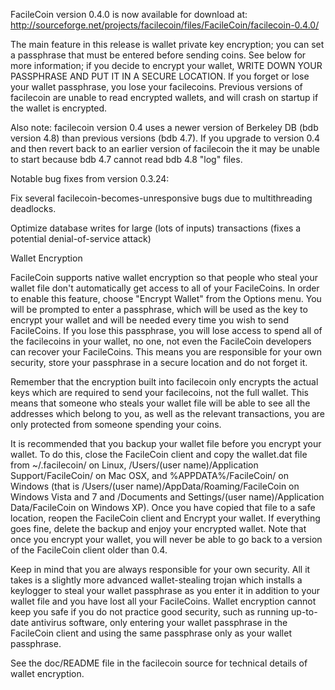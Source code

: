 FacileCoin version 0.4.0 is now available for download at:
http://sourceforge.net/projects/facilecoin/files/FacileCoin/facilecoin-0.4.0/

The main feature in this release is wallet private key encryption;
you can set a passphrase that must be entered before sending coins.
See below for more information; if you decide to encrypt your wallet,
WRITE DOWN YOUR PASSPHRASE AND PUT IT IN A SECURE LOCATION. If you
forget or lose your wallet passphrase, you lose your facilecoins.
Previous versions of facilecoin are unable to read encrypted wallets,
and will crash on startup if the wallet is encrypted.

Also note: facilecoin version 0.4 uses a newer version of Berkeley DB
(bdb version 4.8) than previous versions (bdb 4.7). If you upgrade
to version 0.4 and then revert back to an earlier version of facilecoin
the it may be unable to start because bdb 4.7 cannot read bdb 4.8
"log" files.


Notable bug fixes from version 0.3.24:

Fix several facilecoin-becomes-unresponsive bugs due to multithreading
deadlocks.

Optimize database writes for large (lots of inputs) transactions
(fixes a potential denial-of-service attack)


Wallet Encryption

FacileCoin supports native wallet encryption so that people who steal your
wallet file don't automatically get access to all of your FacileCoins.
In order to enable this feature, choose "Encrypt Wallet" from the
Options menu.  You will be prompted to enter a passphrase, which
will be used as the key to encrypt your wallet and will be needed
every time you wish to send FacileCoins.  If you lose this passphrase,
you will lose access to spend all of the facilecoins in your wallet,
no one, not even the FacileCoin developers can recover your FacileCoins.
This means you are responsible for your own security, store your
passphrase in a secure location and do not forget it.

Remember that the encryption built into facilecoin only encrypts the
actual keys which are required to send your facilecoins, not the full
wallet.  This means that someone who steals your wallet file will
be able to see all the addresses which belong to you, as well as the
relevant transactions, you are only protected from someone spending
your coins.

It is recommended that you backup your wallet file before you
encrypt your wallet.  To do this, close the FacileCoin client and
copy the wallet.dat file from ~/.facilecoin/ on Linux, /Users/(user
name)/Application Support/FacileCoin/ on Mac OSX, and %APPDATA%/FacileCoin/
on Windows (that is /Users/(user name)/AppData/Roaming/FacileCoin on
Windows Vista and 7 and /Documents and Settings/(user name)/Application
Data/FacileCoin on Windows XP).  Once you have copied that file to a
safe location, reopen the FacileCoin client and Encrypt your wallet.
If everything goes fine, delete the backup and enjoy your encrypted
wallet.  Note that once you encrypt your wallet, you will never be
able to go back to a version of the FacileCoin client older than 0.4.

Keep in mind that you are always responsible for your own security.
All it takes is a slightly more advanced wallet-stealing trojan which
installs a keylogger to steal your wallet passphrase as you enter it
in addition to your wallet file and you have lost all your FacileCoins.
Wallet encryption cannot keep you safe if you do not practice
good security, such as running up-to-date antivirus software, only
entering your wallet passphrase in the FacileCoin client and using the
same passphrase only as your wallet passphrase.

See the doc/README file in the facilecoin source for technical details
of wallet encryption.

